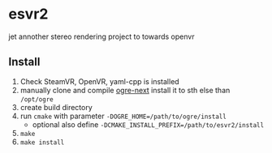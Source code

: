 # esvr2
jet annother stereo rendering project to towards openvr

## Install

1. Check SteamVR, OpenVR, yaml-cpp is installed
2. manually clone and compile [ogre-next](https://github.com/OGRECave/ogre-next)
   install it to sth else than `/opt/ogre`
3. create build directory
4. run `cmake` with parameter
   `-DOGRE_HOME=/path/to/ogre/install`
   * optional also define `-DCMAKE_INSTALL_PREFIX=/path/to/esvr2/install`
5. `make`
6. `make install`